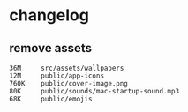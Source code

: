 # changelog

## remove assets

    36M     src/assets/wallpapers
    12M     public/app-icons
    760K    public/cover-image.png
    80K     public/sounds/mac-startup-sound.mp3
    68K     public/emojis

